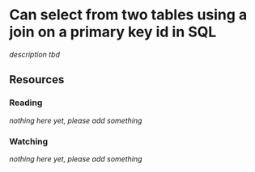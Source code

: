 # Can select from two tables using a join on a primary key id in SQL
_description tbd_
## Resources
### Reading
_nothing here yet, please add something_
### Watching
_nothing here yet, please add something_

